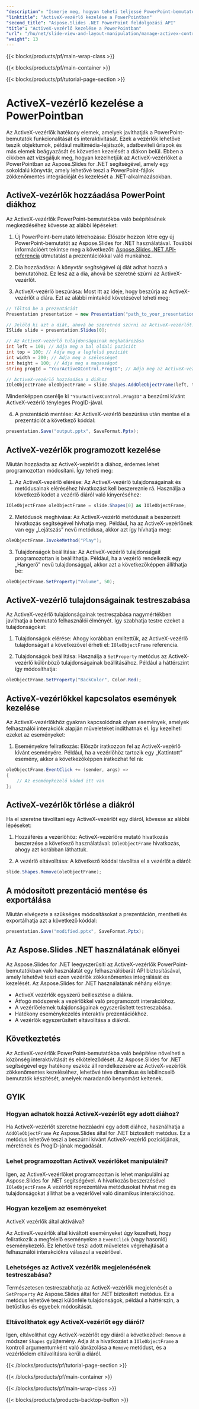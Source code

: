 ```yaml
---
"description": "Ismerje meg, hogyan teheti teljessé PowerPoint-bemutatóit ActiveX-vezérlőkkel az Aspose.Slides for .NET segítségével. Lépésről lépésre útmutatónk bemutatja a beszúrást, a manipulációt, a testreszabást, az eseménykezelést és egyebeket."
"linktitle": "ActiveX-vezérlő kezelése a PowerPointban"
"second_title": "Aspose.Slides .NET PowerPoint feldolgozási API"
"title": "ActiveX-vezérlő kezelése a PowerPointban"
"url": "/hu/net/slide-view-and-layout-manipulation/manage-activex-control/"
"weight": 13
---
```


{{< blocks/products/pf/main-wrap-class >}}

{{< blocks/products/pf/main-container >}}

{{< blocks/products/pf/tutorial-page-section >}}

# ActiveX-vezérlő kezelése a PowerPointban

Az ActiveX-vezérlők hatékony elemek, amelyek javíthatják a PowerPoint-bemutatók funkcionalitását és interaktivitását. Ezek a vezérlők lehetővé teszik objektumok, például multimédia-lejátszók, adatbeviteli űrlapok és más elemek beágyazását és közvetlen kezelését a diákon belül. Ebben a cikkben azt vizsgáljuk meg, hogyan kezelhetjük az ActiveX-vezérlőket a PowerPointban az Aspose.Slides for .NET segítségével, amely egy sokoldalú könyvtár, amely lehetővé teszi a PowerPoint-fájlok zökkenőmentes integrációját és kezelését a .NET-alkalmazásokban.

## ActiveX-vezérlők hozzáadása PowerPoint diákhoz

Az ActiveX-vezérlők PowerPoint-bemutatókba való beépítésének megkezdéséhez kövesse az alábbi lépéseket:

1. Új PowerPoint-bemutató létrehozása: Először hozzon létre egy új PowerPoint-bemutatót az Aspose.Slides for .NET használatával. További információért tekintse meg a következőt: [Aspose.Slides .NET API-referencia](https://reference.aspose.com/slides/net/) útmutatást a prezentációkkal való munkához.

2. Dia hozzáadása: A könyvtár segítségével új diát adhat hozzá a bemutatóhoz. Ez lesz az a dia, ahová be szeretné szúrni az ActiveX-vezérlőt.

3. ActiveX-vezérlő beszúrása: Most itt az ideje, hogy beszúrja az ActiveX-vezérlőt a diára. Ezt az alábbi mintakód követésével teheti meg:

```csharp
// Töltsd be a prezentációt
Presentation presentation = new Presentation("path_to_your_presentation.pptx");

// Jelöld ki azt a diát, ahová be szeretnéd szúrni az ActiveX-vezérlőt.
ISlide slide = presentation.Slides[0];

// Az ActiveX-vezérlő tulajdonságainak meghatározása
int left = 100; // Adja meg a bal oldali pozíciót
int top = 100; // Adja meg a legfelső pozíciót
int width = 200; // Adja meg a szélességet
int height = 100; // Adja meg a magasságot
string progId = "YourActiveXControl.ProgID"; // Adja meg az ActiveX-vezérlő ProgID-ját

// ActiveX-vezérlő hozzáadása a diához
IOleObjectFrame oleObjectFrame = slide.Shapes.AddOleObjectFrame(left, top, width, height, progId);
```

Mindenképpen cserélje ki `"YourActiveXControl.ProgID"` a beszúrni kívánt ActiveX-vezérlő tényleges ProgID-jával.

4. A prezentáció mentése: Az ActiveX-vezérlő beszúrása után mentse el a prezentációt a következő kóddal:

```csharp
presentation.Save("output.pptx", SaveFormat.Pptx);
```

## ActiveX-vezérlők programozott kezelése

Miután hozzáadta az ActiveX-vezérlőt a diához, érdemes lehet programozottan módosítani. Így teheti meg:

1. Az ActiveX-vezérlő elérése: Az ActiveX-vezérlő tulajdonságainak és metódusainak eléréséhez hivatkozást kell beszereznie rá. Használja a következő kódot a vezérlő diáról való kinyeréséhez:

```csharp
IOleObjectFrame oleObjectFrame = slide.Shapes[0] as IOleObjectFrame;
```

2. Metódusok meghívása: Az ActiveX-vezérlő metódusait a beszerzett hivatkozás segítségével hívhatja meg. Például, ha az ActiveX-vezérlőnek van egy „Lejátszás” nevű metódusa, akkor azt így hívhatja meg:

```csharp
oleObjectFrame.InvokeMethod("Play");
```

3. Tulajdonságok beállítása: Az ActiveX-vezérlő tulajdonságait programozottan is beállíthatja. Például, ha a vezérlő rendelkezik egy „Hangerő” nevű tulajdonsággal, akkor azt a következőképpen állíthatja be:

```csharp
oleObjectFrame.SetProperty("Volume", 50);
```

## ActiveX-vezérlő tulajdonságainak testreszabása

Az ActiveX-vezérlő tulajdonságainak testreszabása nagymértékben javíthatja a bemutató felhasználói élményét. Így szabhatja testre ezeket a tulajdonságokat:

1. Tulajdonságok elérése: Ahogy korábban említettük, az ActiveX-vezérlő tulajdonságait a következővel érheti el: `IOleObjectFrame` referencia.

2. Tulajdonságok beállítása: Használja a `SetProperty` metódus az ActiveX-vezérlő különböző tulajdonságainak beállításához. Például a háttérszínt így módosíthatja:

```csharp
oleObjectFrame.SetProperty("BackColor", Color.Red);
```

## ActiveX-vezérlőkkel kapcsolatos események kezelése

Az ActiveX-vezérlőkhöz gyakran kapcsolódnak olyan események, amelyek felhasználói interakciók alapján műveleteket indíthatnak el. Így kezelheti ezeket az eseményeket:

1. Eseményekre feliratkozás: Először iratkozzon fel az ActiveX-vezérlő kívánt eseményére. Például, ha a vezérlőhöz tartozik egy „Kattintott” esemény, akkor a következőképpen iratkozhat fel rá:

```csharp
oleObjectFrame.EventClick += (sender, args) =>
{
    // Az eseménykezelő kódod itt van
};
```

## ActiveX-vezérlők törlése a diákról

Ha el szeretne távolítani egy ActiveX-vezérlőt egy diáról, kövesse az alábbi lépéseket:

1. Hozzáférés a vezérlőhöz: ActiveX-vezérlőre mutató hivatkozás beszerzése a következő használatával: `IOleObjectFrame` hivatkozás, ahogy azt korábban láthattuk.

2. A vezérlő eltávolítása: A következő kóddal távolítsa el a vezérlőt a diáról:

```csharp
slide.Shapes.Remove(oleObjectFrame);
```

## A módosított prezentáció mentése és exportálása

Miután elvégezte a szükséges módosításokat a prezentáción, mentheti és exportálhatja azt a következő kóddal:

```csharp
presentation.Save("modified.pptx", SaveFormat.Pptx);
```

## Az Aspose.Slides .NET használatának előnyei

Az Aspose.Slides for .NET leegyszerűsíti az ActiveX-vezérlők PowerPoint-bemutatókban való használatát egy felhasználóbarát API biztosításával, amely lehetővé teszi ezen vezérlők zökkenőmentes integrálását és kezelését. Az Aspose.Slides for .NET használatának néhány előnye:

- ActiveX vezérlők egyszerű beillesztése a diákra.
- Átfogó módszerek a vezérlőkkel való programozott interakcióhoz.
- A vezérlőelemek tulajdonságainak egyszerűsített testreszabása.
- Hatékony eseménykezelés interaktív prezentációkhoz.
- A vezérlők egyszerűsített eltávolítása a diákról.

## Következtetés

Az ActiveX-vezérlők PowerPoint-bemutatókba való beépítése növelheti a közönség interaktivitását és elköteleződését. Az Aspose.Slides for .NET segítségével egy hatékony eszköz áll rendelkezésére az ActiveX-vezérlők zökkenőmentes kezeléséhez, lehetővé téve dinamikus és lebilincselő bemutatók készítését, amelyek maradandó benyomást keltenek.

## GYIK

### Hogyan adhatok hozzá ActiveX-vezérlőt egy adott diához?

Ha ActiveX-vezérlőt szeretne hozzáadni egy adott diához, használhatja a `AddOleObjectFrame` Az Aspose.Slides által for .NET biztosított metódus. Ez a metódus lehetővé teszi a beszúrni kívánt ActiveX-vezérlő pozíciójának, méretének és ProgID-jának megadását.

### Lehet programozottan ActiveX vezérlőket manipulálni?

Igen, az ActiveX-vezérlőket programozottan is lehet manipulálni az Aspose.Slides for .NET segítségével. A hivatkozás beszerzésével `IOleObjectFrame` A vezérlőt reprezentálva metódusokat hívhat meg és tulajdonságokat állíthat be a vezérlővel való dinamikus interakcióhoz.

### Hogyan kezeljem az eseményeket

 ActiveX vezérlők által aktiválva?

Az ActiveX-vezérlők által kiváltott eseményeket úgy kezelheti, hogy feliratkozik a megfelelő eseményekre a `EventClick` (vagy hasonló) eseménykezelő. Ez lehetővé teszi adott műveletek végrehajtását a felhasználói interakciókra válaszul a vezérlővel.

### Lehetséges az ActiveX vezérlők megjelenésének testreszabása?

Természetesen testreszabhatja az ActiveX-vezérlők megjelenését a `SetProperty` Az Aspose.Slides által for .NET biztosított metódus. Ez a metódus lehetővé teszi különféle tulajdonságok, például a háttérszín, a betűstílus és egyebek módosítását.

### Eltávolíthatok egy ActiveX-vezérlőt egy diáról?

Igen, eltávolíthat egy ActiveX-vezérlőt egy diáról a következővel: `Remove` a módszer `Shapes` gyűjtemény. Adja át a hivatkozást a `IOleObjectFrame` a kontroll argumentumként való ábrázolása a `Remove` metódust, és a vezérlőelem eltávolításra kerül a diáról.

{{< /blocks/products/pf/tutorial-page-section >}}

{{< /blocks/products/pf/main-container >}}

{{< /blocks/products/pf/main-wrap-class >}}

{{< blocks/products/products-backtop-button >}}